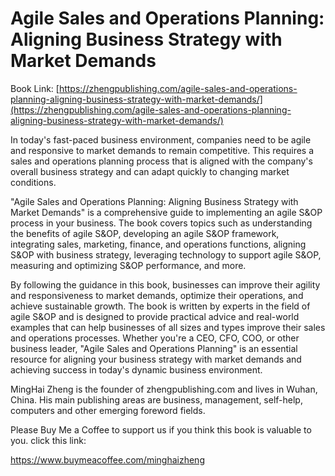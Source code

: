 # Agile Sales and Operations Planning: Aligning Business Strategy with Market Demands

Book Link: [https://zhengpublishing.com/agile-sales-and-operations-planning-aligning-business-strategy-with-market-demands/](https://zhengpublishing.com/agile-sales-and-operations-planning-aligning-business-strategy-with-market-demands/)

In today's fast-paced business environment, companies need to be agile and responsive to market demands to remain competitive. This requires a sales and operations planning process that is aligned with the company's overall business strategy and can adapt quickly to changing market conditions.

"Agile Sales and Operations Planning: Aligning Business Strategy with Market Demands" is a comprehensive guide to implementing an agile S&OP process in your business. The book covers topics such as understanding the benefits of agile S&OP, developing an agile S&OP framework, integrating sales, marketing, finance, and operations functions, aligning S&OP with business strategy, leveraging technology to support agile S&OP, measuring and optimizing S&OP performance, and more.

By following the guidance in this book, businesses can improve their agility and responsiveness to market demands, optimize their operations, and achieve sustainable growth. The book is written by experts in the field of agile S&OP and is designed to provide practical advice and real-world examples that can help businesses of all sizes and types improve their sales and operations processes. Whether you're a CEO, CFO, COO, or other business leader, "Agile Sales and Operations Planning" is an essential resource for aligning your business strategy with market demands and achieving success in today's dynamic business environment.

MingHai Zheng is the founder of zhengpublishing.com and lives in Wuhan, China. His main publishing areas are business, management, self-help, computers and other emerging foreword fields.

Please Buy Me a Coffee to support us if you think this book is valuable to you. click this link:

https://www.buymeacoffee.com/minghaizheng

